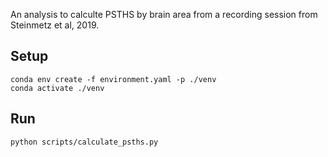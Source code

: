 An analysis to calculte PSTHS by brain area from a recording session from Steinmetz et al, 2019.

## Setup 

```
conda env create -f environment.yaml -p ./venv
conda activate ./venv
```


## Run
```
python scripts/calculate_psths.py
```